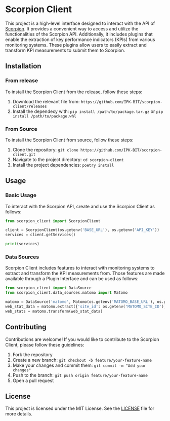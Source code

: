 # Scorpion Client

This project is a high-level interface designed to interact with the API of [Scorpion](https://github.com/IPK-BIT/scorpion). It provides a convenient way to access and utilize the functionalities of the Scorpion API. Additionally, it includes plugins that enable the extraction of key performance indicators (KPIs) from various monitoring systems. These plugins allow users to easily extract and transform KPI measurements to submit them to Scorpion.

## Installation

### From release

To install the Scorpion Client from the release, follow these steps:

1. Download the relevant file from: `https://github.com/IPK-BIT/scorpion-client/releases`
2. Install the dependecy with: `pip install /path/to/package.tar.gz` or `pip install /path/to/package.whl`


### From Source 

To install the Scorpion Client from source, follow these steps:

1. Clone the repository: `git clone https://github.com/IPK-BIT/scorpion-client.git`
2. Navigate to the project directory: `cd scorpion-client`
3. Install the project dependencies: `poetry install`

## Usage

### Basic Usage

To interact with the Scorpion API, create and use the Scorpion Client as follows:
```py
from scorpion_client import ScorpionClient

client = ScorpionClient(os.getenv('BASE_URL'), os.getenv('API_KEY'))
services = client.getServices()

print(services)
```

### Data Sources

Scorpion Client includes features to interact with monitoring systems to extract and transform the KPI measurements from. Those features are made available through a Plugin Interface and can be used as follows:

```py
from scorpion_client import DataSource
from scorpion_client.data_sources.matomo import Matomo

matomo = DataSource('matomo', Matomo(os.getenv('MATOMO_BASE_URL'), os.getenv('MATOMO_AUTH_TOKEN')))
web_stat_data = matomo.extract({'site_id': os.getenv('MATOMO_SITE_ID'), 'period': 'month', 'date': 'today'})
web_stats = matomo.transform(web_stat_data)
```

## Contributing

Contributions are welcome! If you would like to contribute to the Scorpion Client, please follow these guidelines:

1. Fork the repository
2. Create a new branch: `git checkout -b feature/your-feature-name`
3. Make your changes and commit them: `git commit -m "Add your changes"`
4. Push to the branch: `git push origin feature/your-feature-name`
5. Open a pull request

## License

This project is licensed under the MIT License. See the [LICENSE](LICENSE) file for more details.

